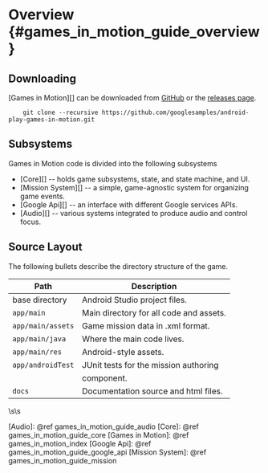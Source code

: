Overview    {#games_in_motion_guide_overview}
========

## Downloading

[Games in Motion][] can be downloaded from [GitHub](http://github.com/googlesamples/android-play-games-in-motion)
or the [releases page](http://github.com/googlesamples/android-play-games-in-motion/releases).

~~~{.sh}
    git clone --recursive https://github.com/googlesamples/android-play-games-in-motion.git
~~~

## Subsystems

Games in Motion code is divided into the following subsystems
- [Core][] -- holds game subsystems, state, and state machine, and UI.
- [Mission System][] -- a simple, game-agnostic system for organizing game
  events.
- [Google Api][] -- an interface with different Google services APIs.
- [Audio][] -- various systems integrated to produce audio and control focus.

## Source Layout

The following bullets describe the directory structure of the game.


| Path                          | Description                                  |
|-------------------------------|----------------------------------------------|
| base directory                | Android Studio project files.                |
| `app/main`                    | Main directory for all code and assets.      |
| `app/main/assets`             | Game mission data in .xml format.            |
| `app/main/java`               | Where the main code lives.                   |
| `app/main/res`                | Android-style assets.                        |
| `app/androidTest`             | JUnit tests for the mission authoring        |
|                               | component.                                   |
| `docs`                        | Documentation source and html files.         |


\s\s

  [Audio]: @ref games_in_motion_guide_audio
  [Core]: @ref games_in_motion_guide_core
  [Games in Motion]: @ref games_in_motion_index
  [Google Api]: @ref games_in_motion_guide_google_api
  [Mission System]: @ref games_in_motion_guide_mission
